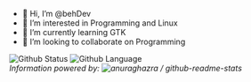 - 👋 Hi, I’m @behDev
- 👀 I’m interested in Programming and Linux
- 🌱 I’m currently learning GTK
- 💞️ I’m looking to collaborate on Programming

![Github Status](https://github-readme-stats.vercel.app/api?username=behDev&count_private=false&theme=gotham&show_icons=false&hide_border=true&custom_title=behDev%20Status)
![Github Language](https://github-readme-stats.vercel.app/api/top-langs?username=behDev&theme=gotham&show_icons=false&hide_border=true&custom_title=behDev%20Top%20language&layout=default&card_width=495) </br>
_Information powered by: ![anuraghazra / github-readme-stats](https://github.com/anuraghazra/github-readme-stats)_
